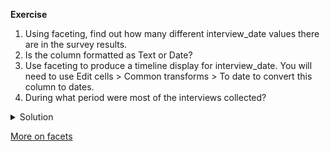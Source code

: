 **Exercise**

1. Using faceting, find out how many different interview_date values there are in the survey results.
1. Is the column formatted as Text or Date?
1. Use faceting to produce a timeline display for interview_date. You will need to use Edit cells > Common transforms > To date to convert this column to dates.
1. During what period were most of the interviews collected?

<details>
<summary>
Solution
</summary>
For the column interview_date do Facet > Text facet. 

A box will appear in the left panel showing that there are 19 unique entries in this column. 

By default, the column interview_date is formatted as Text. 

You can change the format by doing Edit cells > Common transforms > To date.

Notice the the values in the column turn green. Doing Facet > Timeline facet creates a box in the left panel that shows a histogram of the number of entries for each date.


Most of the data was collected in November of 2016.

</details>

[More on facets](more_on_facets.md)
